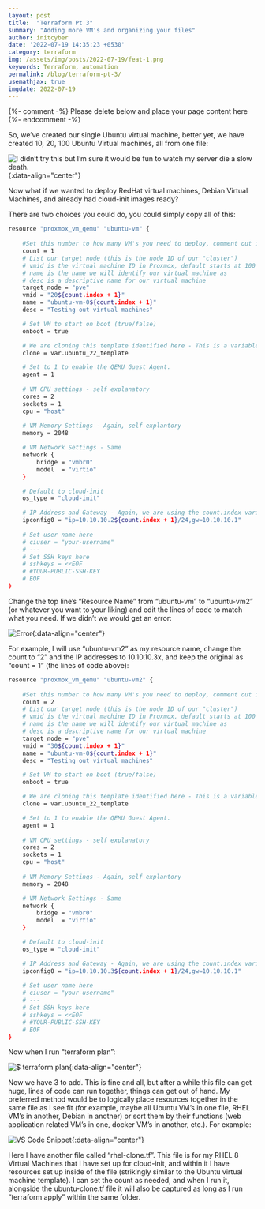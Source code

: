 ```yaml
---
layout: post
title:  "Terraform Pt 3"
summary: "Adding more VM's and organizing your files"
author: initcyber
date: '2022-07-19 14:35:23 +0530'
category: terraform
img: /assets/img/posts/2022-07-19/feat-1.png
keywords: Terraform, automation
permalink: /blog/terraform-pt-3/
usemathjax: true
imgdate: 2022-07-19
---
```


{%- comment -%} Please delete below and place your page content here {%- endcomment -%}

So, we’ve created our single Ubuntu virtual machine, better yet, we have created 10, 20, 100 Ubuntu Virtual machines, all from one file:

![I didn’t try this but I’m sure it would be fun to watch my server die a slow death.](/assets/img/posts/{{page.imgdate}}/2.png){:data-align="center"}

Now what if we wanted to deploy RedHat virtual machines, Debian Virtual Machines, and already had cloud-init images ready?

There are two choices you could do, you could simply copy all of this:

```bash
resource "proxmox_vm_qemu" "ubuntu-vm" {
    
    #Set this number to how many VM's you need to deploy, comment out if you don't need to deploy more than 1 (adjust "vmid" and "name" as needed)
    count = 1
    # List our target node (this is the node ID of our "cluster")
    # vmid is the virtual machine ID in Proxmox, default starts at 100 and counts up
    # name is the name we will identify our virtual machine as
    # desc is a descriptive name for our virtual machine
    target_node = "pve"
    vmid = "20${count.index + 1}"
    name = "ubuntu-vm-0${count.index + 1}"
    desc = "Testing out virtual machines"

    # Set VM to start on boot (true/false)
    onboot = true 

    # We are cloning this template identified here - This is a variable identified in credentials.auto.tfvars
    clone = var.ubuntu_22_template

    # Set to 1 to enable the QEMU Guest Agent.
    agent = 1
    
    # VM CPU settings - self explanatory
    cores = 2
    sockets = 1
    cpu = "host"    
    
    # VM Memory Settings - Again, self explantory
    memory = 2048

    # VM Network Settings - Same
    network {
        bridge = "vmbr0"
        model  = "virtio"
    }

    # Default to cloud-init
    os_type = "cloud-init"

    # IP Address and Gateway - Again, we are using the count.index variable here, assuming we are NOT going above 10 virtual machines this should be OK.
    ipconfig0 = "ip=10.10.10.2${count.index + 1}/24,gw=10.10.10.1"
    
    # Set user name here
    # ciuser = "your-username"
    # ---
    # Set SSH keys here
    # sshkeys = <<EOF
    # #YOUR-PUBLIC-SSH-KEY
    # EOF
}
```

Change the top line’s “Resource Name” from “ubuntu-vm” to “ubuntu-vm2” (or whatever you want to your liking) and edit the lines of code to match what you need. If we didn’t we would get an error:

![Error](/assets/img/posts/{{page.imgdate}}/feat-1.png){:data-align="center"}

For example, I will use “ubuntu-vm2” as my resource name, change the count to “2” and the IP addresses to 10.10.10.3x, and keep the original as “count = 1” (the lines of code above):

```bash
resource "proxmox_vm_qemu" "ubuntu-vm2" {
    
    #Set this number to how many VM's you need to deploy, comment out if you don't need to deploy more than 1 (adjust "vmid" and "name" as needed)
    count = 2
    # List our target node (this is the node ID of our "cluster")
    # vmid is the virtual machine ID in Proxmox, default starts at 100 and counts up
    # name is the name we will identify our virtual machine as
    # desc is a descriptive name for our virtual machine
    target_node = "pve"
    vmid = "30${count.index + 1}"
    name = "ubuntu-vm-0${count.index + 1}"
    desc = "Testing out virtual machines"

    # Set VM to start on boot (true/false)
    onboot = true 

    # We are cloning this template identified here - This is a variable identified in credentials.auto.tfvars
    clone = var.ubuntu_22_template

    # Set to 1 to enable the QEMU Guest Agent.
    agent = 1
    
    # VM CPU settings - self explanatory
    cores = 2
    sockets = 1
    cpu = "host"    
    
    # VM Memory Settings - Again, self explantory
    memory = 2048

    # VM Network Settings - Same
    network {
        bridge = "vmbr0"
        model  = "virtio"
    }

    # Default to cloud-init
    os_type = "cloud-init"

    # IP Address and Gateway - Again, we are using the count.index variable here, assuming we are NOT going above 10 virtual machines this should be OK.
    ipconfig0 = "ip=10.10.10.3${count.index + 1}/24,gw=10.10.10.1"
    
    # Set user name here
    # ciuser = "your-username"
    # ---
    # Set SSH keys here
    # sshkeys = <<EOF
    # #YOUR-PUBLIC-SSH-KEY
    # EOF
}
```
Now when I run “terraform plan”:

![$ terraform plan](/assets/img/posts/{{page.imgdate}}/3.png){:data-align="center"}

Now we have 3 to add. This is fine and all, but after a while this file can get huge, lines of code can run together, things can get out of hand. My preferred method would be to logically place resources together in the same file as I see fit (for example, maybe all Ubuntu VM’s in one file, RHEL VM’s in another, Debian in another) or sort them by their functions (web application related VM’s in one, docker VM’s in another, etc.). For example:

![VS Code Snippet](/assets/img/posts/{{page.imgdate}}/4.png){:data-align="center"}

Here I have another file called “rhel-clone.tf”. This file is for my RHEL 8 Virtual Machines that I have set up for cloud-init, and within it I have resources set up inside of the file (strikingly similar to the Ubuntu virtual machine template). I can set the count as needed, and when I run it, alongside the ubuntu-clone.tf file it will also be captured as long as I run “terraform apply” within the same folder.